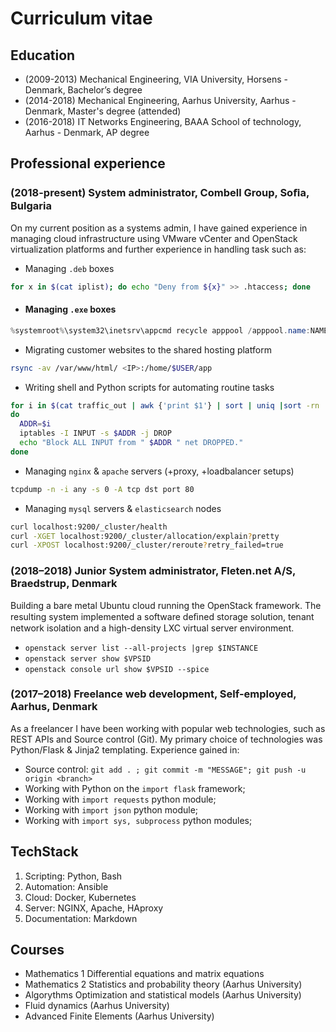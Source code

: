 # Curriculum vitae

## Education

- (2009-2013) Mechanical Engineering, VIA University, Horsens - Denmark, Bachelor’s degree
- (2014-2018) Mechanical Engineering, Aarhus University, Aarhus - Denmark, Master's degree (attended)
- (2016-2018) IT Networks Engineering, BAAA School of technology, Aarhus - Denmark, AP degree

## Professional experience

### (2018-present) System administrator, Combell Group, Soﬁa, Bulgaria

On my current position as a systems admin, I have gained experience in managing cloud infrastructure using VMware vCenter and OpenStack virtualization platforms and further experience in handling task such as:

- Managing `.deb` boxes

```bash
for x in $(cat iplist); do echo "Deny from ${x}" >> .htaccess; done
```

- #### Managing `.exe` boxes

```powershell
%systemroot%\system32\inetsrv\appcmd recycle apppool /apppool.name:NAME
```

- Migrating customer websites to the shared hosting platform

```bash
rsync -av /var/www/html/ <IP>:/home/$USER/app
```

- Writing shell and Python scripts for automating routine tasks

```bash
for i in $(cat traffic_out | awk {'print $1'} | sort | uniq |sort -rn | head -n7)
do
  ADDR=$i
  iptables -I INPUT -s $ADDR -j DROP
  echo "Block ALL INPUT from " $ADDR " net DROPPED."
done
```

- Managing `nginx` & `apache` servers (+proxy, +loadbalancer setups)

```bash
tcpdump -n -i any -s 0 -A tcp dst port 80
```

- Managing `mysql` servers & `elasticsearch` nodes

```bash
curl localhost:9200/_cluster/health
curl -XGET localhost:9200/_cluster/allocation/explain?pretty
curl -XPOST localhost:9200/_cluster/reroute?retry_failed=true
```

### (2018–2018) Junior System administrator, Fleten.net A/S, Braedstrup, Denmark

Building a bare metal Ubuntu cloud running the OpenStack framework. The resulting system implemented a software deﬁned storage solution, tenant network isolation and a high-density LXC virtual server environment.

- `openstack server list --all-projects |grep $INSTANCE`
- `openstack server show $VPSID`
- `openstack console url show $VPSID --spice`

### (2017–2018) Freelance web development, Self-employed, Aarhus, Denmark

As a freelancer I have been working with popular web technologies, such as REST APIs and Source control (Git). My primary choice of technologies was Python/Flask & Jinja2 templating. Experience gained in:

- Source control: `git add . ; git commit -m "MESSAGE"; git push -u origin <branch>`
- Working with Python on the `import flask` framework;
- Working with `import requests` python module;
- Working with `import json` python module;
- Working with `import sys, subprocess` python modules;

## TechStack

1. Scripting: Python, Bash
2. Automation: Ansible
3. Cloud: Docker, Kubernetes
4. Server: NGINX, Apache, HAproxy
5. Documentation: Markdown

## Courses

- Mathematics 1 Differential equations and matrix equations
- Mathematics 2 Statistics and probability theory (Aarhus University)
- Algorythms Optimization and statistical models (Aarhus University)
- Fluid dynamics (Aarhus University)
- Advanced Finite Elements (Aarhus University)
